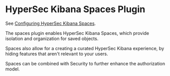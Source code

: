 # HyperSec Kibana Spaces Plugin

See [Configuring HyperSec Kibana Spaces](https://www.elastic.co/guide/en/kibana/current/spaces-settings-kb.html).

The spaces plugin enables HyperSec Kibana Spaces, which provide isolation and organization
for saved objects.

Spaces also allow for a creating a curated HyperSec Kibana experience, by hiding features that aren't relevant to your users.

Spaces can be combined with Security to further enhance the authorization model.
